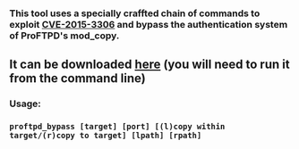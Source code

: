 ### This tool uses a specially craffted chain of commands to exploit [CVE-2015-3306](https://nvd.nist.gov/vuln/detail/CVE-2015-3306) and bypass the authentication system of ProFTPD's mod_copy.
## It can be downloaded [here](https://github.com/jptr218/proftpd_bypass/raw/main/proftpd_bypass.exe) (you will need to run it from the command line)
### Usage:

### `proftpd_bypass [target] [port] [(l)copy within target/(r)copy to target] [lpath] [rpath]`
